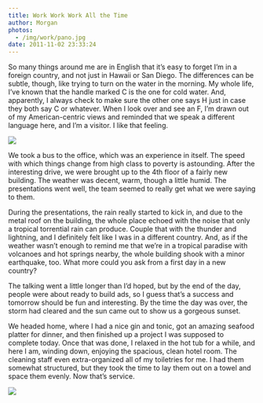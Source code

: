 ```yaml
---
title: Work Work Work All the Time
author: Morgan
photos:
  - /img/work/pano.jpg
date: 2011-11-02 23:33:24
---
```


So many things around me are in English that it’s easy to forget I’m in a foreign country, and not just in Hawaii or San Diego. The differences can be subtle, though, like trying to turn on the water in the morning. My whole life, I’ve known that the handle marked C is the one for cold water. And, apparently, I always check to make sure the other one says H just in case they both say C or whatever. When I look over and see an F, I’m drawn out of my American-centric views and reminded<!-- more --> that we speak a different language here, and I’m a visitor. I like that feeling.

![](/img/work/faucet.jpg)

We took a bus to the office, which was an experience in itself. The speed with which things change from high class to poverty is astounding. After the interesting drive, we were brought up to the 4th floor of a fairly new building. The weather was decent, warm, though a little humid. The presentations went well, the team seemed to really get what we were saying to them.

During the presentations, the rain really started to kick in, and due to the metal roof on the building, the whole place echoed with the noise that only a tropical torrential rain can produce. Couple that with the thunder and lightning, and I definitely felt like I was in a different country. And, as if the weather wasn’t enough to remind me that we’re in a tropical paradise with volcanoes and hot springs nearby, the whole building shook with a minor earthquake, too. What more could you ask from a first day in a new country?

The talking went a little longer than I’d hoped, but by the end of the day, people were about ready to build ads, so I guess that’s a success and tomorrow should be fun and interesting. By the time the day was over, the storm had cleared and the sun came out to show us a gorgeous sunset.

We headed home, where I had a nice gin and tonic, got an amazing seafood platter for dinner, and then finished up a project I was supposed to complete today. Once that was done, I relaxed in the hot tub for a while, and here I am, winding down, enjoying the spacious, clean hotel room. The cleaning staff even extra-organized all of my toiletries for me. I had them somewhat structured, but they took the time to lay them out on a towel and space them evenly. Now that’s service.

![](/img/work/sink.jpg)